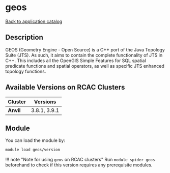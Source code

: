 # geos

[Back to application catalog](../app_catalog.md)

## Description
GEOS (Geometry Engine - Open Source) is a C++ port of the Java Topology Suite (JTS). As such, it aims to contain the complete functionality of JTS in C++. This includes all the OpenGIS Simple Features for SQL spatial predicate functions and spatial operators, as well as specific JTS enhanced topology functions.

## Available Versions on RCAC Clusters
|Cluster|Versions|
|---|---|
|**Anvil**|3.8.1, 3.9.1|

## Module
You can load the module by:

```bash
module load geos/version
```

!!! note "Note for using `geos` on RCAC clusters"
    Run `module spider geos` beforehand to check if this version requires any prerequisite modules.
